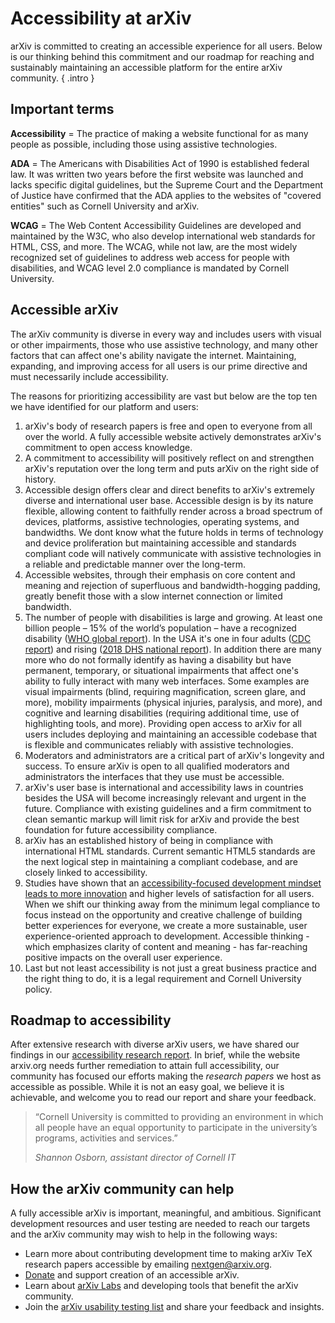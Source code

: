 # Accessibility at arXiv

arXiv is committed to creating an accessible experience for all users. Below is our thinking behind this commitment and our roadmap for reaching and sustainably maintaining an accessible platform for the entire arXiv community.
{ .intro }

## Important terms

**Accessibility** = The practice of making a website functional for as many people as possible, including those using assistive technologies.

**ADA** = The Americans with Disabilities Act of 1990 is established federal law. It was written two years before the first website was launched and lacks specific digital guidelines, but the Supreme Court and the Department of Justice have confirmed that the ADA applies to the websites of &quot;covered entities&quot; such as Cornell University and arXiv.

**WCAG** = The Web Content Accessibility Guidelines are developed and maintained by the W3C, who also develop international web standards for HTML, CSS, and more. The WCAG, while not law, are the most widely recognized set of guidelines to address web access for people with disabilities, and WCAG level 2.0 compliance is mandated by Cornell University.

## Accessible arXiv

The arXiv community is diverse in every way and includes users with visual or other impairments, those who use assistive technology, and many other factors that can affect one's ability navigate the internet. Maintaining, expanding, and improving access for all users is our prime directive and must necessarily include accessibility.

The reasons for prioritizing accessibility are vast but below are the top ten we have identified for our platform and users:

1. arXiv's body of research papers is free and open to everyone from all over the world. A fully accessible website actively demonstrates arXiv's commitment to open access knowledge.
2. A commitment to accessibility will positively reflect on and strengthen arXiv's reputation over the long term and puts arXiv on the right side of history.
3. Accessible design offers clear and direct benefits to arXiv's extremely diverse and international user base. Accessible design is by its nature flexible, allowing content to faithfully render across a broad spectrum of devices, platforms, assistive technologies, operating systems, and bandwidths. We dont know what the future holds in terms of technology and device proliferation but maintaining accessible and standards compliant code will natively communicate with assistive technologies in a reliable and predictable manner over the long-term.
4. Accessible websites, through their emphasis on core content and meaning and rejection of superfluous and bandwidth-hogging padding, greatly benefit those with a slow internet connection or limited bandwidth.
5. The number of people with disabilities is large and growing. At least one billion people – 15% of the world’s population – have a recognized disability ([WHO global report](https://apps.who.int/iris/bitstream/handle/10665/44575/9789240685215_eng.pdf)). In the USA it's one in four adults ([CDC report](https://www.cdc.gov/media/releases/2018/p0816-disability.html)) and rising ([2018 DHS national report](https://disabilitycompendium.org/sites/default/files/user-uploads/2018_Compendium_Accessible_AbobeReaderFriendly.pdf)). In addition there are many more who do not formally identify as having a disability but have permanent, temporary, or situational impairments that affect one's ability to fully interact with many web interfaces. Some examples are visual impairments (blind, requiring magnification, screen glare, and more), mobility impairments (physical injuries, paralysis, and more), and cognitive and learning disabilities (requiring additional time, use of highlighting tools, and more). Providing open access to arXiv for all users includes deploying and maintaining an accessible codebase that is flexible and communicates reliably with assistive technologies.
6. Moderators and administrators are a critical part of arXiv's longevity and success. To ensure arXiv is open to all qualified moderators and administrators the interfaces that they use must be accessible.
7. arXiv's user base is international and accessibility laws in countries besides the USA will become increasingly relevant and urgent in the future. Compliance with existing guidelines and a firm commitment to clean semantic markup will limit risk for arXiv and provide the best foundation for future accessibility compliance.
8. arXiv has an established history of being in compliance with international HTML standards. Current semantic HTML5 standards are the next logical step in maintaining a compliant codebase, and are closely linked to accessibility.
9. Studies have shown that an [accessibility-focused development mindset leads to more innovation](https://habengirma.com/2017/09/13/people-with-disabilities-drive-innovation/) and higher levels of satisfaction for all users. When we shift our thinking away from the minimum legal compliance to focus instead on the opportunity and creative challenge of building better experiences for everyone, we create a more sustainable, user experience-oriented approach to development. Accessible thinking - which emphasizes clarity of content and meaning - has far-reaching positive impacts on the overall user experience.
10. Last but not least accessibility is not just a great business practice and the right thing to do, it is a legal requirement and Cornell University policy.

## Roadmap to accessibility
After extensive research with diverse arXiv users, we have shared our findings in our [accessibility research report](accessibility_research_report.md). In brief, while the website arxiv.org needs further remediation to attain full accessibility, our community has focused our efforts making the *research papers* we host as accessible as possible. While it is not an easy goal, we believe it is achievable, and welcome you to read our report and share your feedback.

> “Cornell University is committed to providing an environment in which all people have an equal opportunity to participate in the university’s programs, activities and services.”
>
> _Shannon Osborn, assistant director of Cornell IT_

## How the arXiv community can help

A fully accessible arXiv is important, meaningful, and ambitious. Significant development resources and user testing are needed to reach our targets and the arXiv community may wish to help in the following ways:

- Learn more about contributing development time to making arXiv TeX research papers accessible by emailing nextgen@arxiv.org.
- [Donate](https://arxiv.org/about/give) and support creation of an accessible arXiv.
- Learn about [arXiv Labs](https://labs.arxiv.org) and developing tools that benefit the arXiv community.
- Join the [arXiv usability testing list](user-testing.md) and share your feedback and insights.
